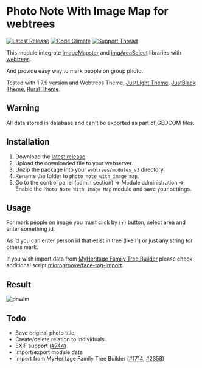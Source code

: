 # Photo Note With Image Map for webtrees

[![Latest Release](https://img.shields.io/github/release/UksusoFF/webtrees-photo_note_with_image_map.svg)](https://github.com/UksusoFF/webtrees-photo_note_with_image_map/releases/latest)
[![Code Climate](https://lima.codeclimate.com/github/UksusoFF/webtrees-photo_note_with_image_map/badges/gpa.svg)](https://lima.codeclimate.com/github/UksusoFF/webtrees-photo_note_with_image_map) [![Support Thread](https://img.shields.io/badge/support-forum-brightgreen.svg)](https://www.webtrees.net/index.php/en/forum/2-open-discussion/30219-how-to-mark-individuals-on-group-photo)

This module integrate [ImageMapster](http://www.outsharked.com/imagemapster/) and [imgAreaSelect](http://odyniec.net/projects/imgareaselect/) libraries with [webtrees](https://www.webtrees.net/).

And provide easy way to mark people on group photo.

Tested with 1.7.9 version and Webtrees Theme, [JustLight Theme](http://www.justcarmen.nl/themes/justlight-theme/), [JustBlack Theme](https://github.com/JustCarmen/justblack), [Rural Theme](https://www.webtrees.net/index.php/en/add-ons/download/4-themes/119-rural-theme).

## Warning

All data stored in database and can't be exported as part of GEDCOM files.

## Installation
1. Download the [latest release](https://github.com/UksusoFF/webtrees-photo_note_with_image_map/releases/latest).
2. Upload the downloaded file to your webserver.
3. Unzip the package into your `webtrees/modules_v3` directory.
4. Rename the folder to `photo_note_with_image_map`.
5. Go to the control panel (admin section) => Module administration => Enable the `Photo Note With Image Map` module and save your settings.

## Usage

For mark people on image you must click by (+) button, select area and enter something id.

As id you can enter person id that exist in tree (like I1) or just any string for others mark.

If you wish import data from [MyHeritage Family Tree Builder](https://www.myheritage.com/family-tree-builder) please check additional script [miqrogroove/face-tag-import](https://github.com/miqrogroove/face-tag-import). 

## Result

![pnwim](https://cloud.githubusercontent.com/assets/1931442/23299146/d33eb9d0-fa99-11e6-96f1-d07c89fc6f0f.png)

## Todo
* Save original photo title
* Create/delete relation to individuals
* EXIF support ([#744](https://github.com/fisharebest/webtrees/issues/744))
* Import/export module data
* Import from MyHeritage Family Tree Builder ([#1714](https://github.com/fisharebest/webtrees/issues/1714), [#2358](https://github.com/fisharebest/webtrees/issues/2358))

